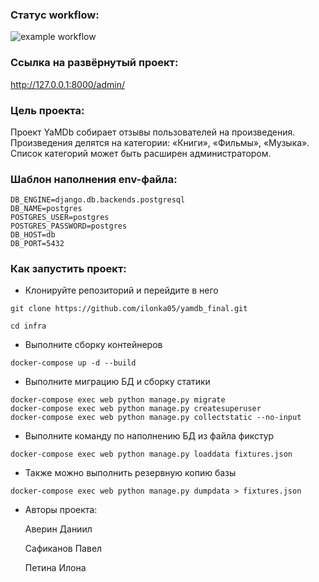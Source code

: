 ### Статус workflow:
![example workflow](https://github.com/ilonka05/yamdb_final/actions/workflows/yamdb_workflow.yml/badge.svg)


### Ссылка на развёрнутый проект:

http://127.0.0.1:8000/admin/


### Цель проекта:

Проект YaMDb собирает отзывы пользователей на произведения.
Произведения делятся на категории: «Книги», «Фильмы», «Музыка».
Список категорий может быть расширен администратором.


### Шаблон наполнения env-файла:

```
DB_ENGINE=django.db.backends.postgresql
DB_NAME=postgres
POSTGRES_USER=postgres
POSTGRES_PASSWORD=postgres
DB_HOST=db
DB_PORT=5432
```

### Как запустить проект:

- Клонируйте репозиторий и перейдите в него

```
git clone https://github.com/ilonka05/yamdb_final.git
```

```
cd infra
```

- Выполните сборку контейнеров

```
docker-compose up -d --build
```

- Выполните миграцию БД и сборку статики

```
docker-compose exec web python manage.py migrate
docker-compose exec web python manage.py createsuperuser
docker-compose exec web python manage.py collectstatic --no-input
```

- Выполните команду по наполнению БД из файла фикстур

```
docker-compose exec web python manage.py loaddata fixtures.json
```

- Также можно выполнить резервную копию базы

```
docker-compose exec web python manage.py dumpdata > fixtures.json 
```

- Авторы проекта:

    Аверин Даниил

    Сафиканов Павел

    Петина Илона